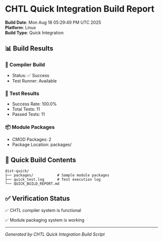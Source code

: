 # CHTL Quick Integration Build Report

**Build Date**: Mon Aug 18 05:29:49 PM UTC 2025  
**Platform**: Linux  
**Build Type**: Quick Integration

## 📊 Build Results

### 🔧 Compiler Build
- Status: ✅ Success
- Test Runner: Available

### 🧪 Test Results
- Success Rate: 100.0%
- Total Tests: 11
- Passed Tests: 11

### 📦 Module Packages
- CMOD Packages: 2
- Package Location: packages/

## 📁 Quick Build Contents

```
dist-quick/
├── packages/           # Sample module packages
├── quick_test.log      # Test execution log
└── QUICK_BUILD_REPORT.md
```

## ✅ Verification Status

✅ CHTL compiler system is functional

✅ Module packaging system is working

---

*Generated by CHTL Quick Integration Build Script*
